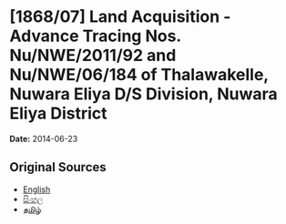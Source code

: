 # [1868/07] Land Acquisition - Advance Tracing Nos. Nu/NWE/2011/92 and Nu/NWE/06/184 of Thalawakelle, Nuwara Eliya D/S Division, Nuwara Eliya District

**Date:** 2014-06-23

## Original Sources

- [English](https://documents.gov.lk/view/extra-gazettes/2014/6/1868-07_E.pdf)
- [සිංහල](https://documents.gov.lk/view/extra-gazettes/2014/6/1868-07_S.pdf)
- [தமிழ்](https://documents.gov.lk/view/extra-gazettes/2014/6/1868-07_T.pdf)

